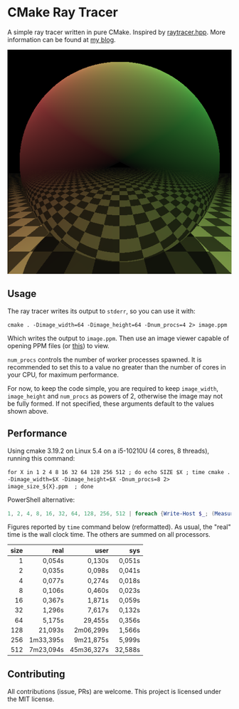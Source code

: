 # CMake Ray Tracer

A simple ray tracer written in pure CMake. Inspired by [raytracer.hpp](https://github.com/tcbrindle/raytracer.hpp). More information can be found at [my blog](https://64.github.io/cmake-raytracer).

![image](render.png)

## Usage

The ray tracer writes its output to `stderr`, so you can use it with:

```shell
cmake . -Dimage_width=64 -Dimage_height=64 -Dnum_procs=4 2> image.ppm
```

Which writes the output to `image.ppm`. Then use an image viewer capable of opening PPM files (or [this](http://www.cs.rhodes.edu/welshc/COMP141_F16/ppmReader.html)) to view.

`num_procs` controls the number of worker processes spawned. It is recommended to set this to a value no greater than the number of cores in your CPU, for maximum performance.

For now, to keep the code simple, you are required to keep `image_width`, `image_height` and `num_procs` as powers of 2, otherwise the image may not be fully formed. If not specified, these arguments default to the values shown above.

## Performance

Using cmake 3.19.2 on Linux 5.4 on a i5-10210U (4 cores, 8 threads), running this command:

```shell
for X in 1 2 4 8 16 32 64 128 256 512 ; do echo SIZE $X ; time cmake . -Dimage_width=$X -Dimage_height=$X -Dnum_procs=8 2> image_size_${X}.ppm  ; done
```
PowerShell alternative:
```powershell
1, 2, 4, 8, 16, 32, 64, 128, 256, 512 | foreach {Write-Host $_; (Measure-Command { cmake . "-Dimage_width=$_" "-Dimage_height=$_" "-Dnum_procs=$Env:NUMBER_OF_PROCESSORS" 2> image_size_$_.ppm }).TotalSeconds}
```

Figures reported by `time` command below (reformatted).  As usual, the "real" time is the wall clock time.  The others are summed on all processors.

| size | real | user | sys |
| ---: | ---: | ---: | --: |
| 1	|    0,054s	|    0,130s	|    0,051s |
| 2	|    0,035s	|    0,098s	|    0,041s |
| 4	|    0,077s	|    0,274s	|    0,018s |
| 8	|    0,106s	|    0,460s	|    0,023s |
| 16	|    0,367s	|    1,871s	|    0,059s |
| 32	|    1,296s	|    7,617s	|    0,132s |
| 64	|    5,175s	|   29,455s	|    0,356s |
| 128	|   21,093s	| 2m06,299s	|    1,566s |
| 256	| 1m33,395s	| 9m21,875s	|    5,999s |
| 512	| 7m23,094s | 45m36,327s |   32,588s |

## Contributing

All contributions (issue, PRs) are welcome. This project is licensed under the MIT license.
